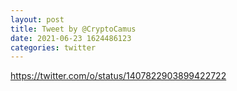 ```yaml
--- 
layout: post 
title: Tweet by @CryptoCamus 
date: 2021-06-23 1624486123 
categories: twitter 
--- 
```

https://twitter.com/o/status/1407822903899422722